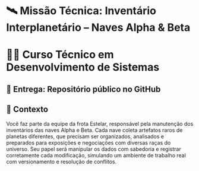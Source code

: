 # 🛰️ Missão Técnica: Inventário Interplanetário – Naves Alpha & Beta
# 👩‍💻 Curso Técnico em Desenvolvimento de Sistemas
## 📂 Entrega: Repositório público no GitHub
## 🧠 Contexto
Você faz parte da equipe da frota Estelar, responsável pela manutenção dos inventários das naves Alpha e Beta. Cada nave coleta artefatos raros de planetas diferentes, que precisam ser organizados, analisados e preparados para exposições e negociações com diversas raças do universo.
Seu papel será manipular os dados com sabedoria e registrar corretamente cada modificação, simulando um ambiente de trabalho real com versionamento e resolução de conflitos.
